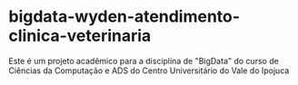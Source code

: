 # bigdata-wyden-atendimento-clinica-veterinaria
Este é um projeto acadêmico para a disciplina de "BigData" do curso de Ciências da Computação e ADS do Centro Universitário do Vale do Ipojuca
